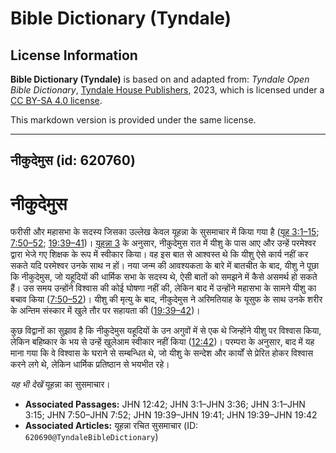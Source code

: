 # Bible Dictionary (Tyndale)

## License Information

**Bible Dictionary (Tyndale)** is based on and adapted from: _Tyndale Open Bible Dictionary_, [Tyndale House Publishers](https://tyndaleopenresources.com/), 2023, which is licensed under a [CC BY-SA 4.0 license](https://creativecommons.org/licenses/by-sa/4.0/legalcode.en).

This markdown version is provided under the same license.



--------------------------------

## नीकुदेमुस (id: 620760)

नीकुदेमुस
=========

फरीसी और महासभा के सदस्य जिसका उल्लेख केवल यूहन्ना के सुसमाचार में किया गया है ([यूह 3:1–15](https://ref.ly/John3:1-John3:15); [7:50–52](https://ref.ly/John7:50-John7:52); [19:39–41](https://ref.ly/John19:39-John19:41))। [यूहन्ना 3](https://ref.ly/John3:1-John3:36) के अनुसार, नीकुदेमुस रात में यीशु के पास आए और उन्हें परमेश्वर द्वारा भेजे गए शिक्षक के रूप में स्वीकार किया। वह इस बात से आश्वस्त थे कि यीशु ऐसे कार्य नहीं कर सकते यदि परमेश्वर उनके साथ न हों। नया जन्म की आवश्यकता के बारे में बातचीत के बाद, यीशु ने पूछा कि नीकुदेमुस, जो यहूदियों की धार्मिक सभा के सदस्य थे, ऐसी बातों को समझने में कैसे असमर्थ हो सकते हैं। उस समय उन्होंने विश्वास की कोई घोषणा नहीं की, लेकिन बाद में उन्होंने महासभा के सामने यीशु का बचाव किया ([7:50–52](https://ref.ly/John7:50-John7:52))। यीशु की मृत्यु के बाद, नीकुदेमुस ने अरिमतियाह के यूसुफ के साथ उनके शरीर के अन्तिम संस्कार में खुले तौर पर सहायता की ([19:39–42](https://ref.ly/John19:39-John19:42))।

कुछ विद्वानों का सुझाव है कि नीकुदेमुस यहूदियों के उन अगुवों में से एक थे जिन्होंने यीशु पर विश्वास किया, लेकिन बहिष्कार के भय से उन्हें खुलेआम स्वीकार नहीं किया ([12:42](https://ref.ly/John12:42))। परम्परा के अनुसार, बाद में यह माना गया कि वे विश्वास के घराने से सम्बन्धित थे, जो यीशु के सन्देश और कार्यों से प्रेरित होकर विश्वास करने लगे थे, लेकिन धार्मिक प्रतिष्ठान से भयभीत रहे।

*यह भी देखें* यूहन्ना का सुसमाचार।

* **Associated Passages:** JHN 12:42; JHN 3:1–JHN 3:36; JHN 3:1–JHN 3:15; JHN 7:50–JHN 7:52; JHN 19:39–JHN 19:41; JHN 19:39–JHN 19:42
* **Associated Articles:** यूहन्ना रचित सुसमाचार (ID: `620690@TyndaleBibleDictionary`)

